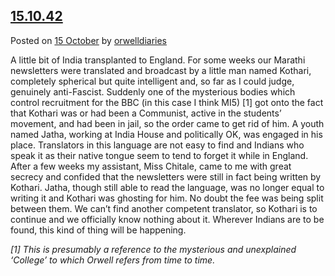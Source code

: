 [15.10.42](https://orwelldiaries.wordpress.com/2012/10/15/15-10-42/)
--------------------------------------------------------------------

Posted on [15
October](https://orwelldiaries.wordpress.com/2012/10/15/15-10-42/) by
[orwelldiaries](https://orwelldiaries.wordpress.com/author/orwelldiaries/)

A little bit of India transplanted to England. For some weeks our
Marathi newsletters were translated and broadcast by a little man named
Kothari, completely spherical but quite intelligent and, so far as I
could judge, genuinely anti-Fascist. Suddenly one of the mysterious
bodies which control recruitment for the BBC (in this case I think MI5)
\[1\] got onto the fact that Kothari was or had been a Communist, active
in the students’ movement, and had been in jail, so the order came to
get rid of him. A youth named Jatha, working at India House and
politically OK, was engaged in his place. Translators in this language
are not easy to find and Indians who speak it as their native tongue
seem to tend to forget it while in England. After a few weeks my
assistant, Miss Chitale, came to me with great secrecy and confided that
the newsletters were still in fact being written by Kothari. Jatha,
though still able to read the language, was no longer equal to writing
it and Kothari was ghosting for him. No doubt the fee was being split
between them. We can’t find another competent translator, so Kothari is
to continue and we officially know nothing about it. Wherever Indians
are to be found, this kind of thing will be happening.

*\[1\] This is presumably a reference to the mysterious and unexplained
‘College’ to which Orwell refers from time to time.*



